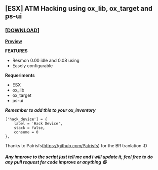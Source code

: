 ## [ESX] ATM Hacking using ox_lib, ox_target and ps-ui
### **[[DOWNLOAD](https://github.com/Puntzi/pnt_farming)]**
**[Preview](https://streamable.com/ium4so)**

**FEATURES**

* Resmon 0.00 idle and 0.08 using
* Easely configurable

**Requeriments**
* ESX
* ox_lib
* ox_target
* ps-ui

***Remember to add this to your ox_inventory***
```
['hack_device'] = {
	label = 'Hack Device',
	stack = false,
	consume = 0
},
```

Thanks to Patrisfs(https://github.com/Patrisfs) for the BR tranlation :D

##### Any improve to the script just tell me and i will update it, feel free to do any pull request for code improve or anything :smiley:
